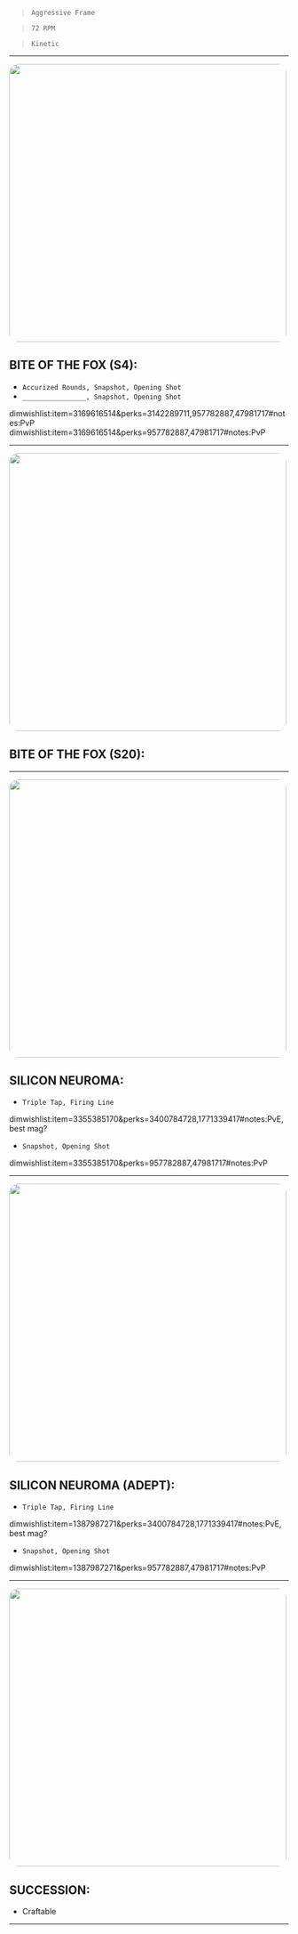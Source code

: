 > `Aggressive Frame`

> `72 RPM`

> `Kinetic`

---

<img src="https://bungie.net/common/destiny2_content/screenshots/3169616514.jpg" width="500px" style="border-radius: 16px">

## BITE OF THE FOX (S4):

-   `Accurized Rounds, Snapshot, Opening Shot`
-   `________________, Snapshot, Opening Shot`

dimwishlist:item=3169616514&perks=3142289711,957782887,47981717#notes:PvP  
dimwishlist:item=3169616514&perks=957782887,47981717#notes:PvP

---

<img src="https://bungie.net/common/destiny2_content/screenshots/1403800851.jpg" width="500px" style="border-radius: 16px">

## BITE OF THE FOX (S20):

---

<img src="https://bungie.net/common/destiny2_content/screenshots/3355385170.jpg" width="500px" style="border-radius: 16px">

## SILICON NEUROMA:

-   `Triple Tap, Firing Line`

dimwishlist:item=3355385170&perks=3400784728,1771339417#notes:PvE, best mag?

-   `Snapshot, Opening Shot`

dimwishlist:item=3355385170&perks=957782887,47981717#notes:PvP

---

<img src="https://bungie.net/common/destiny2_content/screenshots/1387987271.jpg" width="500px" style="border-radius: 16px">

## SILICON NEUROMA (ADEPT):

-   `Triple Tap, Firing Line`

dimwishlist:item=1387987271&perks=3400784728,1771339417#notes:PvE, best mag?

-   `Snapshot, Opening Shot`

dimwishlist:item=1387987271&perks=957782887,47981717#notes:PvP

---

<img src="https://bungie.net/common/destiny2_content/screenshots/2990047042.jpg" width="500px" style="border-radius: 16px">

## SUCCESSION:

-   Craftable

---
